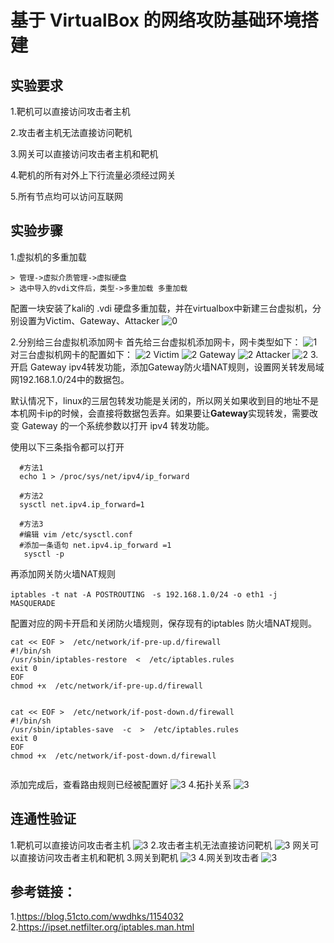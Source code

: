 # 基于 VirtualBox 的网络攻防基础环境搭建

## 实验要求

1.靶机可以直接访问攻击者主机

2.攻击者主机无法直接访问靶机

3.网关可以直接访问攻击者主机和靶机

4.靶机的所有对外上下行流量必须经过网关

5.所有节点均可以访问互联网

## 实验步骤

1.虚拟机的多重加载

    > 管理->虚拟介质管理->虚拟硬盘
    > 选中导入的vdi文件后，类型->多重加载 多重加载

配置一块安装了kali的 .vdi 硬盘多重加载，并在virtualbox中新建三台虚拟机，分别设置为Victim、Gateway、Attacker
![0](img\多重加载.png)

2.分别给三台虚拟机添加网卡
首先给三台虚拟机添加网卡，网卡类型如下：
![1](img\网卡类型.png)
对三台虚拟机网卡的配置如下：
![2](img\eth0.png)
Victim
![2](img\Victim.png)
Gateway
![2](img\gateway.png)
Attacker
![2](img\attacker.png)
3.开启 Gateway ipv4转发功能，添加Gateway防火墙NAT规则，设置网关转发局域网192.168.1.0/24中的数据包。
   
默认情况下，linux的三层包转发功能是关闭的，所以网关如果收到目的地址不是本机网卡ip的时候，会直接将数据包丢弃。如果要让**Gateway**实现转发，需要改变 Gateway 的一个系统参数以打开 ipv4 转发功能。

使用以下三条指令都可以打开

      #方法1
      echo 1 > /proc/sys/net/ipv4/ip_forward

      #方法2
      sysctl net.ipv4.ip_forward=1

      #方法3
      #编辑 vim /etc/sysctl.conf  
      #添加一条语句 net.ipv4.ip_forward =1
       sysctl -p
再添加网关防火墙NAT规则
```
iptables -t nat -A POSTROUTING　-s 192.168.1.0/24 -o eth1 -j  MASQUERADE
```
配置对应的网卡开启和关闭防火墙规则，保存现有的iptables 防火墙NAT规则。
```
cat << EOF >  /etc/network/if-pre-up.d/firewall
#!/bin/sh
/usr/sbin/iptables-restore  <  /etc/iptables.rules
exit 0
EOF
chmod +x  /etc/network/if-pre-up.d/firewall


cat << EOF >  /etc/network/if-post-down.d/firewall
#!/bin/sh
/usr/sbin/iptables-save  -c  >  /etc/iptables.rules
exit 0
EOF
chmod +x  /etc/network/if-post-down.d/firewall


```
添加完成后，查看路由规则已经被配置好
![3](img\luyou.png)
4.拓扑关系
![3](img\拓扑.png)
## 连通性验证
1.靶机可以直接访问攻击者主机
![3](img\L1.png)
2.攻击者主机无法直接访问靶机
![3](img\L2.png)
网关可以直接访问攻击者主机和靶机
3.网关到靶机
![3](img\L3.png)
4.网关到攻击者
![3](img\L4.png)

## 参考链接：
1.https://blog.51cto.com/wwdhks/1154032
2.https://ipset.netfilter.org/iptables.man.html